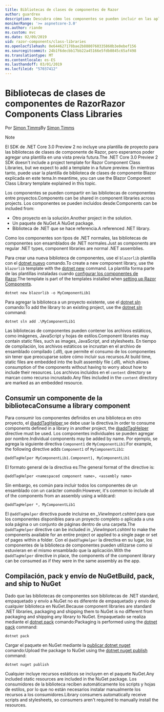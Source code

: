 ```yaml
---
title: Bibliotecas de clases de componentes de Razor
author: guardrex
description: Descubra cómo los componentes se pueden incluir en las aplicaciones de componentes de Razor de una biblioteca de componentes externos.
monikerRange: '>= aspnetcore-3.0'
ms.author: riande
ms.custom: mvc
ms.date: 02/09/2019
uid: razor-components/class-libraries
ms.openlocfilehash: 0e644627178bae2b8880760335860b3e0ebef156
ms.sourcegitcommit: 24b1f6decbb17bb22a45166e5fdb0845c65af498
ms.translationtype: MT
ms.contentlocale: es-ES
ms.lasthandoff: 03/01/2019
ms.locfileid: "57037412"
---
```

# <a name="razor-components-class-libraries"></a><span data-ttu-id="95344-103">Bibliotecas de clases de componentes de Razor</span><span class="sxs-lookup"><span data-stu-id="95344-103">Razor Components Class Libraries</span></span>

<span data-ttu-id="95344-104">Por [Simon Timms](https://github.com/stimms)</span><span class="sxs-lookup"><span data-stu-id="95344-104">By [Simon Timms](https://github.com/stimms)</span></span>

> [!NOTE]
> <span data-ttu-id="95344-105">El SDK de .NET Core 3.0 Preview 2 no incluye una plantilla de proyecto para las bibliotecas de clases de componente de Razor, pero esperamos poder agregar una plantilla en una vista previa futura.</span><span class="sxs-lookup"><span data-stu-id="95344-105">The .NET Core 3.0 Preview 2 SDK doesn't include a project template for Razor Component Class Libraries, but we expect to add a template in a future preview.</span></span> <span data-ttu-id="95344-106">En mientras tanto, puede usar la plantilla de biblioteca de clases de componente Blazor explicada en este tema.</span><span class="sxs-lookup"><span data-stu-id="95344-106">In meantime, you can use the Blazor Component Class Library template explained in this topic.</span></span>

<span data-ttu-id="95344-107">Los componentes se pueden compartir en las bibliotecas de componentes entre proyectos.</span><span class="sxs-lookup"><span data-stu-id="95344-107">Components can be shared in component libraries across projects.</span></span> <span data-ttu-id="95344-108">Los componentes se pueden incluidos desde:</span><span class="sxs-lookup"><span data-stu-id="95344-108">Components can be included from:</span></span>

* <span data-ttu-id="95344-109">Otro proyecto en la solución.</span><span class="sxs-lookup"><span data-stu-id="95344-109">Another project in the solution.</span></span>
* <span data-ttu-id="95344-110">Un paquete de NuGet.</span><span class="sxs-lookup"><span data-stu-id="95344-110">A NuGet package.</span></span>
* <span data-ttu-id="95344-111">Biblioteca de .NET que se hace referencia.</span><span class="sxs-lookup"><span data-stu-id="95344-111">A referenced .NET library.</span></span>

<span data-ttu-id="95344-112">Como los componentes son tipos de .NET normales, las bibliotecas de componentes son ensamblados de .NET normales.</span><span class="sxs-lookup"><span data-stu-id="95344-112">Just as components are regular .NET types, component libraries are normal .NET assemblies.</span></span>

<span data-ttu-id="95344-113">Para crear una nueva biblioteca de componentes, use el `blazorlib` plantilla con el [dotnet nuevo](/dotnet/core/tools/dotnet-new) comando.</span><span class="sxs-lookup"><span data-stu-id="95344-113">To create a new component library, use the `blazorlib` template with the [dotnet new](/dotnet/core/tools/dotnet-new) command.</span></span> <span data-ttu-id="95344-114">La plantilla forma parte de las plantillas instaladas cuando [configurar los componentes de Razor](xref:razor-components/get-started).</span><span class="sxs-lookup"><span data-stu-id="95344-114">The template is part of the templates installed when [setting up Razor Components](xref:razor-components/get-started).</span></span>

```console
dotnet new blazorlib -o MyComponentLib1
```

<span data-ttu-id="95344-115">Para agregar la biblioteca a un proyecto existente, use el [dotnet sln](/dotnet/core/tools/dotnet-sln) comando:</span><span class="sxs-lookup"><span data-stu-id="95344-115">To add the library to an existing project, use the [dotnet sln](/dotnet/core/tools/dotnet-sln) command:</span></span>

```console
dotnet sln add .\MyComponentLib1
```

<span data-ttu-id="95344-116">Las bibliotecas de componentes pueden contener los archivos estáticos, como imágenes, JavaScript y hojas de estilos.</span><span class="sxs-lookup"><span data-stu-id="95344-116">Component libraries may contain static files, such as images, JavaScript, and stylesheets.</span></span> <span data-ttu-id="95344-117">En tiempo de compilación, los archivos estáticos se incrustan en el archivo de ensamblado compilado (*.dll*), que permite el consumo de los componentes sin tener que preocuparse sobre cómo incluir sus recursos.</span><span class="sxs-lookup"><span data-stu-id="95344-117">At build time, static files are embedded into the built assembly file (*.dll*), which allows consumption of the components without having to worry about how to include their resources.</span></span> <span data-ttu-id="95344-118">Los archivos incluidos en el `content` directory se marcan como recurso incrustado.</span><span class="sxs-lookup"><span data-stu-id="95344-118">Any files included in the `content` directory are marked as an embedded resource.</span></span> 

## <a name="consume-a-library-component"></a><span data-ttu-id="95344-119">Consumir un componente de la biblioteca</span><span class="sxs-lookup"><span data-stu-id="95344-119">Consume a library component</span></span>

<span data-ttu-id="95344-120">Para consumir los componentes definidos en una biblioteca en otro proyecto, el [ @addTagHelper ](/aspnet/core/mvc/views/tag-helpers/intro#add-helper-label) se debe usar la directiva.</span><span class="sxs-lookup"><span data-stu-id="95344-120">In order to consume components defined in a library in another project, the [@addTagHelper](/aspnet/core/mvc/views/tag-helpers/intro#add-helper-label) directive must be used.</span></span> <span data-ttu-id="95344-121">Los componentes individuales se pueden agregar por nombre.</span><span class="sxs-lookup"><span data-stu-id="95344-121">Individual components may be added by name.</span></span> <span data-ttu-id="95344-122">Por ejemplo, se agrega la siguiente directiva `Component1` de `MyComponentLib1`:</span><span class="sxs-lookup"><span data-stu-id="95344-122">For example, the following directive adds `Component1` of `MyComponentLib1`:</span></span>

```cshtml
@addTagHelper MyComponentLib1.Component1, MyComponentLib1
```

<span data-ttu-id="95344-123">El formato general de la directiva es:</span><span class="sxs-lookup"><span data-stu-id="95344-123">The general format of the directive is:</span></span>

```cshtml
@addTagHelper <namespaced component name>, <assembly name>
```

<span data-ttu-id="95344-124">Sin embargo, es común para incluir todos los componentes de un ensamblado con un carácter comodín:</span><span class="sxs-lookup"><span data-stu-id="95344-124">However, it's common to include all of the components from an assembly using a wildcard:</span></span>

```cshtml
@addTagHelper *, MyComponentLib1
```

<span data-ttu-id="95344-125">El `@addTagHelper` directiva puede incluirse en *_ViewImport.cshtml* para que los componentes disponibles para un proyecto completo o aplicada a una sola página o un conjunto de páginas dentro de una carpeta.</span><span class="sxs-lookup"><span data-stu-id="95344-125">The `@addTagHelper` directive can be included in *_ViewImport.cshtml* to make the components available for an entire project or applied to a single page or set of pages within a folder.</span></span> <span data-ttu-id="95344-126">Con el `@addTagHelper` la directiva en su lugar, los componentes de la biblioteca de componentes pueden utilizarse como si estuvieran en el mismo ensamblado que la aplicación.</span><span class="sxs-lookup"><span data-stu-id="95344-126">With the `@addTagHelper` directive in place, the components of the component library can be consumed as if they were in the same assembly as the app.</span></span> 

## <a name="build-pack-and-ship-to-nuget"></a><span data-ttu-id="95344-127">Compilación, pack y envío de NuGet</span><span class="sxs-lookup"><span data-stu-id="95344-127">Build, pack, and ship to NuGet</span></span>

<span data-ttu-id="95344-128">Dado que las bibliotecas de componentes son bibliotecas de .NET standard, empaquetado y envío a NuGet no es diferente de empaquetado y envío de cualquier biblioteca en NuGet.</span><span class="sxs-lookup"><span data-stu-id="95344-128">Because component libraries are standard .NET libraries, packaging and shipping them to NuGet is no different from packaging and shipping any library to NuGet.</span></span> <span data-ttu-id="95344-129">Empaquetado se realiza mediante el [dotnet pack](/dotnet/core/tools/dotnet-pack) comando:</span><span class="sxs-lookup"><span data-stu-id="95344-129">Packaging is performed using the [dotnet pack](/dotnet/core/tools/dotnet-pack) command:</span></span>

```console
dotnet pack
```

<span data-ttu-id="95344-130">Cargar el paquete en NuGet mediante la [publicar dotnet nuget](/dotnet/core/tools/dotnet-nuget-push) comando:</span><span class="sxs-lookup"><span data-stu-id="95344-130">Upload the package to NuGet using the [dotnet nuget publish](/dotnet/core/tools/dotnet-nuget-push) command:</span></span>

```console
dotnet nuget publish
```

<span data-ttu-id="95344-131">Cualquier incluye recursos estáticos se incluyen en el paquete NuGet.</span><span class="sxs-lookup"><span data-stu-id="95344-131">Any included static resources are included in the NuGet package.</span></span> <span data-ttu-id="95344-132">Los consumidores de la biblioteca reciben automáticamente los scripts y hojas de estilos, por lo que no están necesarios instalar manualmente los recursos a los consumidores.</span><span class="sxs-lookup"><span data-stu-id="95344-132">Library consumers automatically receive scripts and stylesheets, so consumers aren't required to manually install the resources.</span></span>
